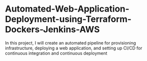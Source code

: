 # Automated-Web-Application-Deployment-using-Terraform-Dockers-Jenkins-AWS
In this project, I will create an automated pipeline for provisioning infrastructure, deploying a web application, and setting up CI/CD for continuous integration and continuous deployment
